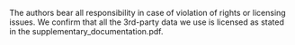 The authors bear all responsibility in case of violation of rights or licensing issues. We confirm that all the 3rd-party data we use is licensed as stated in the supplementary_documentation.pdf.